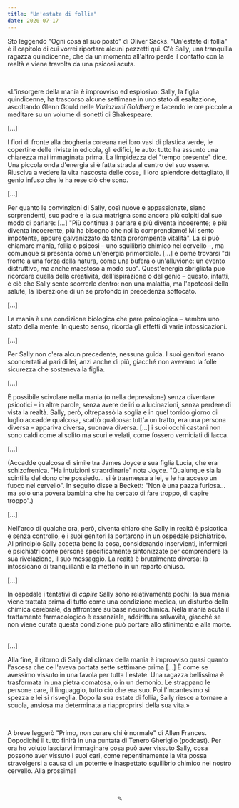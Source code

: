 ```yaml
---
title: "Un'estate di follia"
date: 2020-07-17
---
```

Sto leggendo "Ogni cosa al suo posto" di Oliver Sacks. "Un'estate di follia" è il capitolo di cui vorrei riportare alcuni pezzetti qui. C'è Sally, una tranquilla ragazza quindicenne, che da un momento all'altro perde il contatto con la realtà e viene travolta da una psicosi acuta.

&nbsp;

«L'insorgere della mania è improvviso ed esplosivo: Sally, la figlia quindicenne, ha trascorso alcune settimane in uno stato di esaltazione, ascoltando Glenn Gould nelle *Variazioni Goldberg* e facendo le ore piccole a meditare su un volume di sonetti di Shakespeare.

[...]
&nbsp;

I fiori di fronte alla drogheria coreana nei loro vasi di plastica verde, le copertine delle riviste in edicola, gli edifici, le auto: tutto ha assunto una chiarezza mai immaginata prima. La limpidezza del "tempo presente" dice. Una piccola onda d'energia si è fatta strada al centro del suo essere. Riusciva a vedere la vita nascosta delle cose, il loro splendore dettagliato, il genio infuso che le ha rese ciò che sono.

[...]
&nbsp;

Per quanto le convinzioni di Sally, così nuove e appassionate, siano sorprendenti, suo padre e la sua matrigna sono ancora più colpiti dal suo modo di parlare: [...] "Più continua a parlare e più diventa incoerente; e più diventa incoerente, più ha bisogno che noi la comprendiamo! Mi sento impotente, eppure galvanizzato da tanta prorompente vitalità".
La si può chiamare mania, follia o psicosi – uno squilibrio chimico nel cervello –, ma comunque si presenta come un'energia primordiale. [...] è come trovarsi "di fronte a una forza della natura, come una bufera o un'alluvione: un evento distruttivo, ma anche maestoso a modo suo". Quest'energia sbrigliata può ricordare quella della creatività, dell'ispirazione o del genio – questo, infatti, è ciò che Sally sente scorrerle dentro: non una malattia, ma l'apoteosi della salute, la liberazione di un sé profondo in precedenza soffocato.
&nbsp;

[...]
&nbsp;

La mania è una condizione biologica che pare psicologica – sembra uno stato della mente. In questo senso, ricorda gli effetti di varie intossicazioni.
&nbsp;

[...]
&nbsp;

Per Sally non c'era alcun precedente, nessuna guida. I suoi genitori erano sconcertati al pari di lei, anzi anche di più, giacché non avevano la folle sicurezza che sosteneva la figlia.
&nbsp;

[...]
&nbsp;

È possibile scivolare nella mania (o nella depressione) senza diventare psicotici – in altre parole, senza avere deliri o allucinazioni, senza perdere di vista la realtà. Sally, però, oltrepassò la soglia e in quel torrido giorno di luglio accadde qualcosa, scattò qualcosa: tutt'a un tratto, era una persona diversa – appariva diversa, suonava diversa. [...] i suoi occhi castani non sono caldi come al solito ma scuri e velati, come fossero verniciati di lacca.
&nbsp;

[...]
&nbsp;

(Accadde qualcosa di simile tra James Joyce e sua figlia Lucia, che era schizofrenica. "Ha intuizioni straordinarie" nota Joyce. "Qualunque sia la scintilla del dono che possiedo... si è trasmessa a lei, e le ha acceso un fuoco nel cervello". In seguito disse a Beckett: "Non è una pazza furiosa... ma solo una povera bambina che ha cercato di fare troppo, di capire troppo".)

[...]
&nbsp;

Nell'arco di qualche ora, però, diventa chiaro che Sally in realtà è psicotica e senza controllo, e i suoi genitori la portarono in un ospedale psichiatrico. Al principio Sally accetta bene la cosa, considerando inservienti, infermieri e psichiatri come persone specificamente sintonizzate per comprendere la sua rivelazione, il suo messaggio. La realtà è brutalmente diversa: la intossicano di tranquillanti e la mettono in un reparto chiuso.
&nbsp;

[...]
&nbsp;

In ospedale i tentativi di *capire* Sally sono relativamente pochi: la sua mania viene trattata prima di tutto come una condizione medica, un disturbo della chimica cerebrale, da affrontare su base neurochimica. Nella mania acuta il trattamento farmacologico è essenziale, addirittura salvavita, giacché se non viene curata questa condizione può portare allo sfinimento e alla morte.
&nbsp;

[...]
&nbsp;

Alla fine, il ritorno di Sally dal climax della mania è improvviso quasi quanto l'ascesa che ce l'aveva portata sette settimane prima [...] È come se avessimo vissuto in una favola per tutta l'estate. Una ragazza bellissima è trasformata in una pietra comatosa, o in un demonio. Le strappano le persone care, il linguaggio, tutto ciò che era suo. Poi l'incantesimo si spezza e lei si risveglia.
Dopo la sua estate di follia, Sally riesce a tornare a scuola, ansiosa ma determinata a riapproprirsi della sua vita.»

&nbsp;

A breve leggerò "Primo, non curare chi è normale" di Allen Frances. Dopodiché il tutto finirà in una puntata di Tenero Gheriglio (podcast). Per ora ho voluto lasciarvi immaginare cosa può aver vissuto Sally, cosa possono aver vissuto i suoi cari, come repentinamente la vita possa stravolgersi a causa di un potente e inaspettato squilibrio chimico nel nostro cervello. Alla prossima!

&nbsp;

<div align="center">
  ✎
</div>
